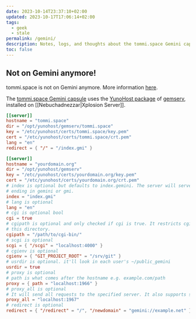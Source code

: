 ```yaml
---
date: 2023-10-14T23:37:10+02:00
updated: 2023-10-17T17:06:14+02:00
tags:
  - geek
  - stale
permalink: /gemini/
description: Notes, logs, and thoughts about the tommi.space Gemini capsule.
toc: false
---
```

<div class='red box'>
	<h2>Not on Gemini anymore!</h2>
	<p>tommi.space is not on Gemini anymore. More information <a href='/meta#dropping-gemini' title='“Dropping Gemini” section in tommi.space development log'>here</a>.</p>
</div>

The [tommi.space Gemini capsule](gemini://tommi.space) uses the [YunoHost package](https://github.com/YunoHost-Apps/gemserv_ynh 'gemserv YunoHost package source on GitHub') of [gemserv](https://git.sr.ht/~int80h/gemserv 'gemserv repository on sourcehut'), installed on [[Nebuchadnezzar|Xplosion Server]].

```toml
[[server]]
hostname = "tommi.space"
dir = "/opt/yunohost/gemserv/tommi.space"
key = "/etc/yunohost/certs/tommi.space/key.pem"
cert = "/etc/yunohost/certs/tommi.space/crt.pem"
lang = "en"
redirect = { "/" = "/index.gmi" }
```

```toml
[[server]]
hostname = "yourdomain.org"
dir = "/opt/yunohost/gemserv"
key = "/etc/yunohost/certs/yourdomain.org/key.pem"
cert = "/etc/yunohost/certs/yourdomain.org/crt.pem"
# index is optional but defaults to index.gemini. The server will serve files
# ending in gemini or gmi.
index = "index.gmi"
# lang is optional
lang = "en"
# cgi is optional bool
cgi = true
# cgipath is optional and only checked if cgi is true. It restricts cgi to only
# this directory.
cgipath = "/path/to/cgi-bin/"
# scgi is optional
scgi = { "/scgi" = "localhost:4000" }
# cgienv is optional
cgienv = { "GIT_PROJECT_ROOT" = "/srv/git" }
# usrdir is optional. it'll look in each user's ~/public_gemini
usrdir = true
# proxy is optional
# path is what comes after the hostname e.g. example.com/path
proxy = { path = "localhost:1966" }
# proxy_all is optional
# It will send all requests to the specified server. It also supports streamming.
proxy_all = "localhost:1967"
# redirect is optional
redirect = { "/redirect" = "/", "/newdomain" = "gemini://example.net" }
```
